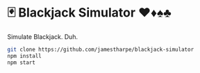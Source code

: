# 🃏 Blackjack Simulator ♥♦♠♣

Simulate Blackjack. Duh. 

```bash
git clone https://github.com/jamestharpe/blackjack-simulator
npm install
npm start
```
